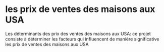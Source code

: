 # les prix de ventes des maisons aux USA
Les déterminants des prix des ventes des maisons aux USA: ce projet consiste à déterminer les facteurs qui influencent de manière significative les prix de ventes des maisons aux USA
